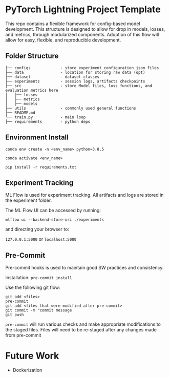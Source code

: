 # PyTorch Lightning Project Template

This repo contains a flexible framework for config-based model development. This structure is designed to allow for drop in models, losses, and metrics, through modularized components. Adoption of this flow will allow for easy, flexible, and reproducible development.
## Folder Structure

```.
├── configs             - store experiment configuration json files
├── data                - location for storing raw data (opt)
├── dataset             - dataset classes
├── experiments         - session logs, artifacts checkpoints
├── src                 - store Model files, loss functions, and evaluation metrics here
│   ├── losses
│   ├── metrics
│   ├── models
├── utils               - commonly used general functions
├── README.md
└── train.py            - main loop
├── requirements        - python deps
```

## Environment Install

`conda env create -n <env_name> python=3.8.5`

`conda activate <env_name>`

`pip install -r requirements.txt`

## Experiment Tracking

ML Flow is used for experiment tracking. All artifacts and logs are stored in the experiment folder.

The ML Flow UI can be accessed by running:

`mlflow ui --backend-store-uri ./experiments`

and directing your browser to:

`127.0.0.1:5000` or `localhost:5000`

## Pre-Commit

Pre-commit hooks is used to maintain good SW practices and consistency.

Installation: `pre-commit install`

Use the following git flow:
```
git add <files>
pre-commit
git add <files that were modified after pre-commit>
git commit -m "commit message
git push
```

`pre-commit` will run various checks and make appropriate modifications to the staged files. Files will need to be re-staged after any changes made from pre-commit

# Future Work

- Dockerization
